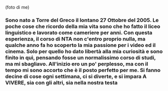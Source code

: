(foto di me)

### Sono nato a Torre del Greco il lontano 27 Ottobre del 2005. Le poche cose che ricordo della mia vita sono che ho fatto il liceo linguistico e lavorato come cameriere per anni. Con questa esperienza, il corso di NTA non c'entro proprio nulla, ma qualche anno fa ho scoperto la mia passione per i video ed il cinema. Solo per quello ho dato libertà alla mia curiosità e sono finito in quì, pensando fosse un normalissimo corso di studi, ma mi sbagliavo. All'inizio ero un po' perplesso, ma con il tempo mi sono accorto che è il posto perfetto per me. Si fanno decine di cose ogni settimana, ci si diverte, e si impara A VIVERE, sia con gli altri, sia nella nostra testa